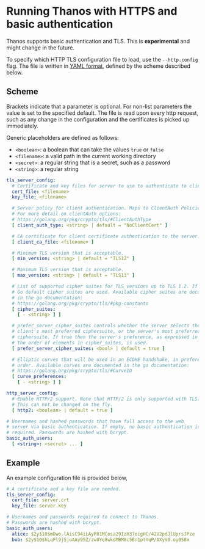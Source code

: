 # Running Thanos with HTTPS and basic authentication

Thanos supports basic authentication and TLS. This is **experimental** and might change in the future.

To specify which HTTP TLS configuration file to load, use the `--http.config` flag. The file is written in [YAML format](https://en.wikipedia.org/wiki/YAML), defined by the scheme described below.

## Scheme

Brackets indicate that a parameter is optional. For non-list parameters the value is set to the specified default. The file is read upon every http request, such as any change in the configuration and the certificates is picked up immediately.

Generic placeholders are defined as follows:

- `<boolean>`: a boolean that can take the values `true` or `false`
- `<filename>`: a valid path in the current working directory
- `<secret>`: a regular string that is a secret, such as a password
- `<string>`: a regular string

```yaml
tls_server_config:
  # Certificate and key files for server to use to authenticate to client.
  cert_file: <filename>
  key_file: <filename>

  # Server policy for client authentication. Maps to ClientAuth Policies.
  # For more detail on clientAuth options:
  # https://golang.org/pkg/crypto/tls/#ClientAuthType
  [ client_auth_type: <string> | default = "NoClientCert" ]

  # CA certificate for client certificate authentication to the server.
  [ client_ca_file: <filename> ]

  # Minimum TLS version that is acceptable.
  [ min_version: <string> | default = "TLS12" ]

  # Maximum TLS version that is acceptable.
  [ max_version: <string> | default = "TLS13" ]

  # List of supported cipher suites for TLS versions up to TLS 1.2. If empty,
  # Go default cipher suites are used. Available cipher suites are documented
  # in the go documentation:
  # https://golang.org/pkg/crypto/tls/#pkg-constants
  [ cipher_suites:
    [ - <string> ] ]

  # prefer_server_cipher_suites controls whether the server selects the
  # client's most preferred ciphersuite, or the server's most preferred
  # ciphersuite. If true then the server's preference, as expressed in
  # the order of elements in cipher_suites, is used.
  [ prefer_server_cipher_suites: <bool> | default = true ]

  # Elliptic curves that will be used in an ECDHE handshake, in preference
  # order. Available curves are documented in the go documentation:
  # https://golang.org/pkg/crypto/tls/#CurveID
  [ curve_preferences:
    [ - <string> ] ]

http_server_config:
  # Enable HTTP/2 support. Note that HTTP/2 is only supported with TLS.
  # This can not be changed on the fly.
  [ http2: <boolean> | default = true ]

# Usernames and hashed passwords that have full access to the web
# server via basic authentication. If empty, no basic authentication is
# required. Passwords are hashed with bcrypt.
basic_auth_users:
  [ <string>: <secret> ... ]
```

## Example

An example configuration file is provided below,

```yaml
# A certificate and a key file are needed.
tls_server_config:
  cert_file: server.crt
  key_file: server.key

# Usernames and passwords required to connect to Thanos.
# Passwords are hashed with bcrypt.
basic_auth_users:
  alice: $2y$10$mDwo.lAisC94iLAyP81MCesa29IzH37oigHC/42V2pdJlUprsJPze
  bob: $2y$10$hLqFl9jSjoAAy95Z/zw8Ye8wkdMBM8c5Bn1ptYqP/AXyV0.oy0S8m
```
